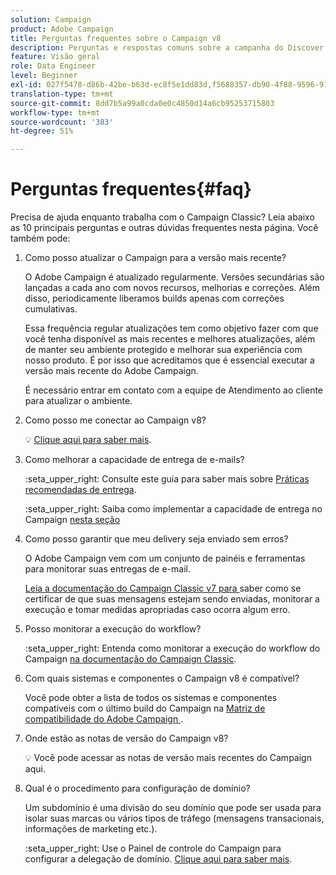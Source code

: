 ```yaml
---
solution: Campaign
product: Adobe Campaign
title: Perguntas frequentes sobre o Campaign v8
description: Perguntas e respostas comuns sobre a campanha do Discover
feature: Visão geral
role: Data Engineer
level: Beginner
exl-id: 027f5478-d86b-42be-b63d-ec8f5e1dd83d,f5688357-db90-4f88-9596-91e9d0a20d75
translation-type: tm+mt
source-git-commit: 8dd7b5a99a0cda0e0c4850d14a6cb95253715803
workflow-type: tm+mt
source-wordcount: '383'
ht-degree: 51%

---
```


# Perguntas frequentes{#faq}

Precisa de ajuda enquanto trabalha com o Campaign Classic? Leia abaixo as 10 principais perguntas e outras dúvidas frequentes nesta página. Você também pode:

1. Como posso atualizar o Campaign para a versão mais recente?

   O Adobe Campaign é atualizado regularmente. Versões secundárias são lançadas a cada ano com novos recursos, melhorias e correções. Além disso, periodicamente liberamos builds apenas com correções cumulativas.

   Essa frequência regular atualizações tem como objetivo fazer com que você tenha disponível as mais recentes e melhores atualizações, além de manter seu ambiente protegido e melhorar sua experiência com nosso produto. É por isso que acreditamos que é essencial executar a versão mais recente do Adobe Campaign.

   É necessário entrar em contato com a equipe de Atendimento ao cliente para atualizar o ambiente.

1. Como posso me conectar ao Campaign v8?

   :bulb: [Clique aqui para saber mais](connect.md).

1. Como melhorar a capacidade de entrega de e-mails?

   :seta_upper_right: Consulte este guia para saber mais sobre [Práticas recomendadas de entrega](https://experienceleague.adobe.com/docs/deliverability-learn/deliverability-best-practice-guide/introduction.html?lang=pt-BR).

   :seta_upper_right: Saiba como implementar a capacidade de entrega no Campaign [nesta seção](https://experienceleague.adobe.com/docs/deliverability-learn/deliverability-best-practice-guide/additional-resources/general-resources.html)

1. Como posso garantir que meu delivery seja enviado sem erros?

   O Adobe Campaign vem com um conjunto de painéis e ferramentas para monitorar suas entregas de e-mail.

   [Leia a documentação do Campaign Classic v7 para ](https://experienceleague.adobe.com/docs/campaign-classic/using/sending-messages/monitoring-deliveries/about-delivery-monitoring.html) saber como se certificar de que suas mensagens estejam sendo enviadas, monitorar a execução e tomar medidas apropriadas caso ocorra algum erro.

1. Posso monitorar a execução do workflow?

   :seta_upper_right: Entenda como monitorar a execução do workflow do Campaign [na documentação do Campaign Classic](https://experienceleague.adobe.com/docs/campaign-classic/using/automating-with-workflows/executing-a-workflow/starting-a-workflow.html).

1. Com quais sistemas e componentes o Campaign v8 é compatível?

   Você pode obter a lista de todos os sistemas e componentes compatíveis com o último build do Campaign na [Matriz de compatibilidade do Adobe Campaign ](compatibility-matrix.md).

1. Onde estão as notas de versão do Campaign v8?

   :bulb: Você pode acessar as notas de versão mais recentes do Campaign aqui.

1. Qual é o procedimento para configuração de domínio?

   Um subdomínio é uma divisão do seu domínio que pode ser usada para isolar suas marcas ou vários tipos de tráfego (mensagens transacionais, informações de marketing etc.).

   :seta_upper_right: Use o Painel de controle do Campaign para configurar a delegação de domínio. [Clique aqui para saber mais](https://experienceleague.adobe.com/docs/control-panel/using/subdomains-and-certificates/subdomains-branding.html).
